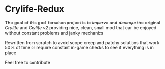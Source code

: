 # Crylife-Redux
The goal of this god-forsaken project is to _imporve_ and _descope_ the original *Crylife* and *Crylife v2*
providing nice, clean, small mod that can be enjoyed without constant problems and janky mechanics

Rewritten from scratch to avoid scope creep and patchy solutions that work 50% of time or require constant in-game checks to see if everything is in place


Feel free to contribute
